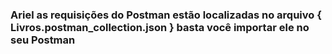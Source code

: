### Ariel as requisições do Postman estão localizadas no arquivo { Livros.postman_collection.json } basta você importar ele no seu Postman
